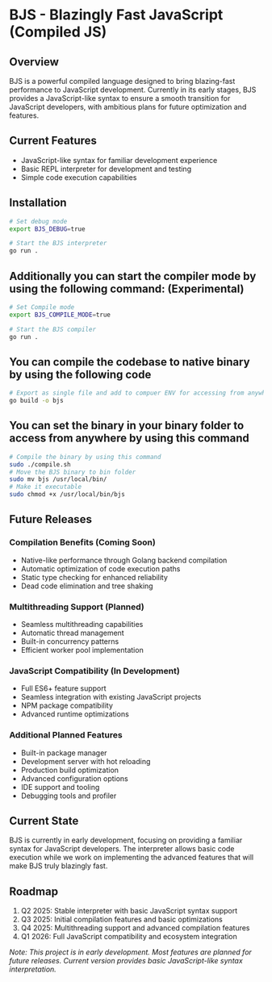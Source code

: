 # BJS - Blazingly Fast JavaScript (Compiled JS)

## Overview

BJS is a powerful compiled language designed to bring blazing-fast performance to JavaScript development. Currently in its early stages, BJS provides a JavaScript-like syntax to ensure a smooth transition for JavaScript developers, with ambitious plans for future optimization and features.

## Current Features

* JavaScript-like syntax for familiar development experience
* Basic REPL interpreter for development and testing
* Simple code execution capabilities

## Installation

```bash
# Set debug mode
export BJS_DEBUG=true

# Start the BJS interpreter
go run .

```

## Additionally you can start the compiler mode by using the following command: (Experimental)
```bash
# Set Compile mode
export BJS_COMPILE_MODE=true

# Start the BJS compiler
go run .

```

## You can compile the codebase to native binary by using the following code
```bash
# Export as single file and add to compuer ENV for accessing from anywhere
go build -o bjs

```

## You can set the binary in your binary folder to access from anywhere by using this command
```bash
# Compile the binary by using this command
sudo ./compile.sh
# Move the BJS binary to bin folder
sudo mv bjs /usr/local/bin/ 
# Make it executable
sudo chmod +x /usr/local/bin/bjs
```

## Future Releases

### Compilation Benefits (Coming Soon)
* Native-like performance through Golang backend compilation
* Automatic optimization of code execution paths
* Static type checking for enhanced reliability
* Dead code elimination and tree shaking

### Multithreading Support (Planned)
* Seamless multithreading capabilities
* Automatic thread management
* Built-in concurrency patterns
* Efficient worker pool implementation

### JavaScript Compatibility (In Development)
* Full ES6+ feature support
* Seamless integration with existing JavaScript projects
* NPM package compatibility
* Advanced runtime optimizations

### Additional Planned Features
* Built-in package manager
* Development server with hot reloading
* Production build optimization
* Advanced configuration options
* IDE support and tooling
* Debugging tools and profiler

## Current State

BJS is currently in early development, focusing on providing a familiar syntax for JavaScript developers. The interpreter allows basic code execution while we work on implementing the advanced features that will make BJS truly blazingly fast.

## Roadmap

1. Q2 2025: Stable interpreter with basic JavaScript syntax support
2. Q3 2025: Initial compilation features and basic optimizations
3. Q4 2025: Multithreading support and advanced compilation features
4. Q1 2026: Full JavaScript compatibility and ecosystem integration

*Note: This project is in early development. Most features are planned for future releases. Current version provides basic JavaScript-like syntax interpretation.*
